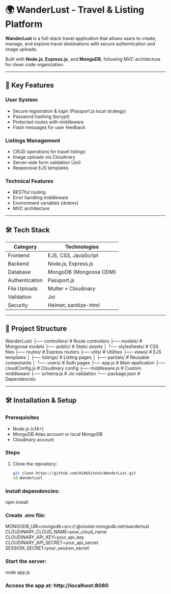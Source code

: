 # 🌍 WanderLust - Travel & Listing Platform

**WanderLust** is a full-stack travel application that allows users to create, manage, and explore travel destinations with secure authentication and image uploads.

Built with **Node.js**, **Express.js**, and **MongoDB**, following MVC architecture for clean code organization.

---

## 🚀 Key Features

### User System
- Secure registration & login (Passport.js local strategy)
- Password hashing (bcrypt)
- Protected routes with middleware
- Flash messages for user feedback

### Listings Management
- CRUD operations for travel listings
- Image uploads via Cloudinary
- Server-side form validation (Joi)
- Responsive EJS templates

### Technical Features
- RESTful routing
- Error handling middleware
- Environment variables (dotenv)
- MVC architecture

---

## 🛠️ Tech Stack

| Category        | Technologies                          |
|-----------------|---------------------------------------|
| Frontend        | EJS, CSS, JavaScript                  |
| Backend         | Node.js, Express.js                   |
| Database        | MongoDB (Mongoose ODM)                |
| Authentication  | Passport.js                           |
| File Uploads    | Multer + Cloudinary                   |
| Validation      | Joi                                   |
| Security        | Helmet, sanitize-html                 |

---

## 📁 Project Structure

WanderLust/
├── controllers/ # Route controllers
├── models/ # Mongoose models
├── public/ # Static assets
│ └── stylesheets/ # CSS files
├── routes/ # Express routers
├── utils/ # Utilities
├── views/ # EJS templates
│ ├── listings/ # Listing pages
│ ├── partials/ # Reusable components
│ └── users/ # Auth pages
├── app.js # Main application
├── cloudConfig.js # Cloudinary config
├── middleware.js # Custom middleware
├── schema.js # Joi validation
└── package.json # Dependencies


---

## 🛠️ Installation & Setup

### Prerequisites
- Node.js (v14+)
- MongoDB Atlas account or local MongoDB
- Cloudinary account

### Steps
1. Clone the repository:
   ```bash
   git clone https://github.com/HiAbhitesh/WanderLust.git
   cd WanderLust

### Install dependencies:
npm install

### Create .env file:
MONGODB_URI=mongodb+srv://<username>:<password>@cluster.mongodb.net/wanderlust
CLOUDINARY_CLOUD_NAME=your_cloud_name
CLOUDINARY_API_KEY=your_api_key
CLOUDINARY_API_SECRET=your_api_secret
SESSION_SECRET=your_session_secret

### Start the server:
node app.js

### Access the app at: http://localhost:8080
